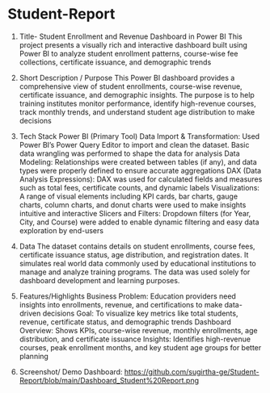 # Student-Report
1. Title- Student Enrollment and Revenue Dashboard in Power BI
This project presents a visually rich and interactive dashboard built using Power BI to analyze student enrollment patterns, course-wise fee collections,
certificate issuance, and demographic trends

2. Short Description / Purpose
This Power BI dashboard provides a comprehensive view of student enrollments, course-wise revenue, certificate issuance, and demographic insights. The purpose
is to help training institutes monitor performance, identify high-revenue courses, track monthly trends, and understand student age distribution to make
decisions

3. Tech Stack
Power BI (Primary Tool)
Data Import & Transformation: Used Power BI’s Power Query Editor to import and clean the dataset. Basic data wrangling was performed to shape the data for
analysis
Data Modeling: Relationships were created between tables (if any), and data types were properly defined to ensure accurate aggregations
DAX (Data Analysis Expressions): DAX was used for calculated fields and measures such as total fees, certificate counts, and dynamic labels
Visualizations: A range of visual elements including KPI cards, bar charts, gauge charts, column charts, and donut charts were used to make insights intuitive and interactive
Slicers and Filters: Dropdown filters (for Year, City, and Course) were added to enable dynamic filtering and easy data exploration by end-users

4. Data
The dataset contains details on student enrollments, course fees, certificate issuance status, age distribution, and registration dates. It simulates real
world data commonly used by educational institutions to manage and analyze training programs. The data was used solely for dashboard development and learning
purposes.

5. Features/Highlights
Business Problem: Education providers need insights into enrollments, revenue, and certifications to make data-driven decisions
Goal: To visualize key metrics like total students, revenue, certificate status, and demographic trends
Dashboard Overview: Shows KPIs, course-wise revenue, monthly enrollments, age distribution, and certificate issuance
Insights: Identifies high-revenue courses, peak enrollment months, and key student age groups for better planning

6. Screenshot/ Demo
Dashboard: https://github.com/sugirtha-ge/Student-Report/blob/main/Dashboard_Student%20Report.png

